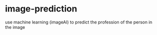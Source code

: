 # image-prediction
use machine learning (imageAI) to predict the profession of the person in the image 
